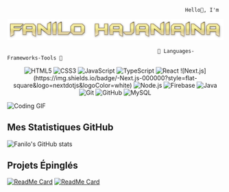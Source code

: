                                                               Hello👋, I'm 
![Bonjour, je suis Fanilo Hajaniaina!](https://github.com/FaniloHajaniaina/FaniloHajaniaina/blob/main/Nilo.png)

                                                     🔧 Languages-Frameworks-Tools 🔧
<p align="center">
    <img src="https://img.icons8.com/color/48/000000/html-5.png" alt="HTML5"/>
    <img src="https://img.icons8.com/color/48/000000/css3.png" alt="CSS3"/>
    <img src="https://img.icons8.com/color/48/000000/javascript.png" alt="JavaScript"/>
    <img src="https://img.icons8.com/color/48/000000/typescript.png" alt="TypeScript"/>
    <img src="https://img.icons8.com/color/48/000000/react-native.png" alt="React"/>
    ![Next.js](https://img.shields.io/badge/-Next.js-000000?style=flat-square&logo=nextdotjs&logoColor=white)
    <img src="https://img.icons8.com/color/48/000000/nodejs.png" alt="Node.js"/>
    <img src="https://img.icons8.com/color/48/000000/firebase.png" alt="Firebase"/>
    <img src="https://img.icons8.com/color/48/000000/java-coffee-cup-logo.png" alt="Java"/>
    <img src="https://img.icons8.com/color/48/000000/git.png" alt="Git"/>
    <img src="https://img.icons8.com/color/48/000000/github.png" alt="GitHub"/>
    <img src="https://img.icons8.com/color/48/000000/mysql-logo.png" alt="MySQL"/>
</p>

![Coding GIF](https://media.giphy.com/media/26u4nJPf0JtQPdStq/giphy.gif)

## Mes Statistiques GitHub
![Fanilo's GitHub stats](https://github-readme-stats.vercel.app/api?username=FaniloHajaniaina&show_icons=true&theme=radical)

## Projets Épinglés

[![ReadMe Card](https://github-readme-stats.vercel.app/api/pin/?username=FaniloHajaniaina&repo=E-Ticket&theme=radical)](https://github.com/FaniloHajaniaina/E-Ticket)
[![ReadMe Card](https://github-readme-stats.vercel.app/api/pin/?username=FaniloHajaniaina&repo=CRUD_ReactJs-nodeJs&theme=radical)](https://github.com/FaniloHajaniaina/CRUD_ReactJs-nodeJs)



<!--
**FaniloHajaniaina/FaniloHajaniaina** is a ✨ _special_ ✨ repository because its `README.md` (this file) appears on your GitHub profile.

Here are some ideas to get you started:

- 🔭 I’m currently working on ...
- 🌱 I’m currently learning ...
- 👯 I’m looking to collaborate on ...
- 🤔 I’m looking for help with ...
- 💬 Ask me about ...
- 📫 How to reach me: ...
- 😄 Pronouns: ...
- ⚡ Fun fact: ...
-->
